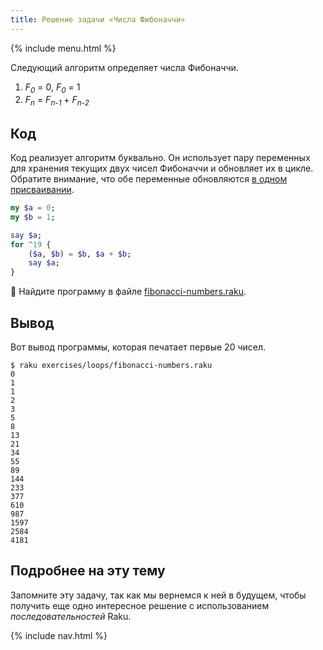 ```yaml
---
title: Решение задачи «Числа Фибоначчи»
---
```


{% include menu.html %}

Следующий алгоритм определяет числа Фибоначчи.

1. _F<sub>0</sub>_ = 0, _F<sub>0</sub>_ = 1
2. _F<sub>n</sub>_ = _F<sub>n-1</sub>_ + _F<sub>n-2</sub>_

## Код

Код реализует алгоритм буквально. Он использует пару переменных для хранения текущих двух чисел Фибоначчи и обновляет их в цикле. Обратите внимание, что обе переменные обновляются [в одном присваивании](/ru/essentials/scalar-variables/assigning-a-value/#multiple-assignment).

```raku
my $a = 0;
my $b = 1;

say $a;
for ^19 {
    ($a, $b) = $b, $a + $b;
    say $a;
}
```

🦋 Найдите программу в файле [fibonacci-numbers.raku](https://github.com/ash/raku-course/blob/master/exercises/loops/fibonacci-numbers.raku).

## Вывод

Вот вывод программы, которая печатает первые 20 чисел.

```console
$ raku exercises/loops/fibonacci-numbers.raku
0
1
1
2
3
5
8
13
21
34
55
89
144
233
377
610
987
1597
2584
4181
```

## Подробнее на эту тему

Запомните эту задачу, так как мы вернемся к ней в будущем, чтобы получить еще одно интересное решение с использованием _последовательностей_ Raku.

{% include nav.html %}